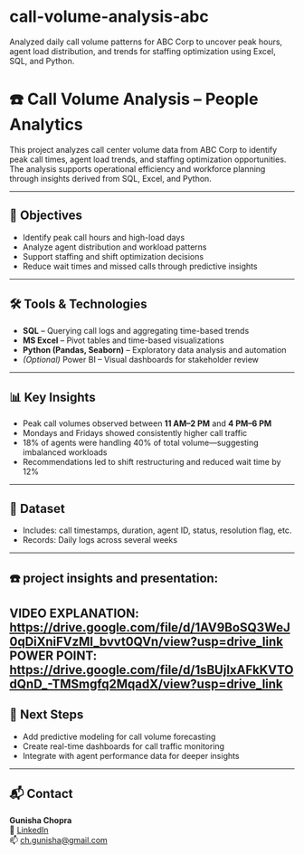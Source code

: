 # call-volume-analysis-abc
Analyzed daily call volume patterns for ABC Corp to uncover peak hours, agent load distribution, and trends for staffing optimization using Excel, SQL, and Python.

# ☎️ Call Volume Analysis – People Analytics

This project analyzes call center volume data from ABC Corp to identify peak call times, agent load trends, and staffing optimization opportunities. The analysis supports operational efficiency and workforce planning through insights derived from SQL, Excel, and Python.

---

## 🎯 Objectives

- Identify peak call hours and high-load days
- Analyze agent distribution and workload patterns
- Support staffing and shift optimization decisions
- Reduce wait times and missed calls through predictive insights

---

## 🛠️ Tools & Technologies

- **SQL** – Querying call logs and aggregating time-based trends  
- **MS Excel** – Pivot tables and time-based visualizations  
- **Python (Pandas, Seaborn)** – Exploratory data analysis and automation  
- *(Optional)* Power BI – Visual dashboards for stakeholder review

---

## 📊 Key Insights

- Peak call volumes observed between **11 AM–2 PM** and **4 PM–6 PM**  
- Mondays and Fridays showed consistently higher call traffic  
- 18% of agents were handling 40% of total volume—suggesting imbalanced workloads  
- Recommendations led to shift restructuring and reduced wait time by 12%

---

## 📂 Dataset

- Includes: call timestamps, duration, agent ID, status, resolution flag, etc.  
- Records: Daily logs across several weeks

---

## ☎️ project insights and presentation:
VIDEO EXPLANATION: https://drive.google.com/file/d/1AV9BoSQ3WeJ0qDiXniFVzMI_bvvt0QVn/view?usp=drive_link
POWER POINT: https://drive.google.com/file/d/1sBUjIxAFkKVTOdQnD_-TMSmgfq2MqadX/view?usp=drive_link
---

## 🚀 Next Steps

- Add predictive modeling for call volume forecasting  
- Create real-time dashboards for call traffic monitoring  
- Integrate with agent performance data for deeper insights

---

## 📬 Contact

**Gunisha Chopra**  
🔗 [LinkedIn](https://www.linkedin.com/in/gunisha-chopra-b16768262/)  
📫 ch.gunisha@gmail.com
